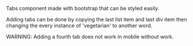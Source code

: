 Tabs component made with bootstrap that can be styled easily.

Adding tabs can be done by copying the last list item and last div item then changing the every instance of 'vegetarian' to another word.

WARNING: Adding a fourth tab does not work in mobile without work.